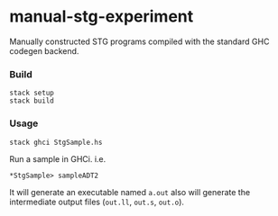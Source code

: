 # manual-stg-experiment

Manually constructed STG programs compiled with the standard GHC codegen backend.

### Build

```
stack setup
stack build
```

### Usage

```
stack ghci StgSample.hs
```

Run a sample in GHCi. i.e.

```
*StgSample> sampleADT2
```

It will generate an executable named `a.out` also will generate the intermediate output files (`out.ll`, `out.s`, `out.o`).
